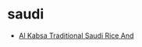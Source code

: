 # saudi

 * [Al Kabsa   Traditional Saudi Rice And](../../index/a/al-kabsa---traditional-saudi-rice-and.json)
